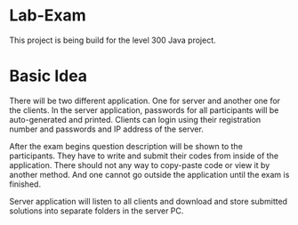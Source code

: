 # Lab-Exam

This project is being build for the level 300 Java project. 

# Basic Idea  

There will be two different application. One for server and another one for the clients. In the server application, passwords for all participants will be auto-generated and printed. Clients can login using their registration number and passwords and IP address of the server.    

After the exam begins question description will be shown to the participants. They have to write and submit their codes from inside of the application. There should not any way to copy-paste code or view it by another method. And one cannot go outside the application until the exam is finished.   

Server application will listen to all clients and download and store submitted solutions into separate folders in the server PC.   
